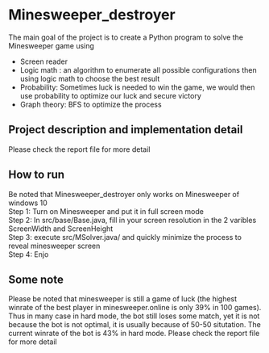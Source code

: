 # Minesweeper_destroyer
The main goal of the project is to create a Python program to solve the Minesweeper game
using
+ Screen reader
+ Logic math : an algorithm to enumerate all possible configurations then using logic math to
choose the best result
+ Probability: Sometimes luck is needed to win the game, we would then use probability
to optimize our luck and secure victory
+ Graph theory: BFS to optimize the process
## Project description and implementation detail
Please check the report file for more detail 
## How to run 
Be noted that Minesweeper_destroyer only works on Minesweeper of windows 10<br/>
Step 1: Turn on Minesweeper and put it in full screen mode <br/>
Step 2: In src/base/Base.java, fill in your screen resolution in the 2 varibles ScreenWidth and ScreenHeight<br/>
Step 3: execute src/MSolver.java/ and quickly minimize the process to reveal minesweeper screen<br/>
Step 4: Enjo
## Some note 
Please be noted that minesweeper is still a game of luck (the highest winrate of the best player in minesweeper.online is only 39% in 100 games). Thus in many case in hard mode, the bot still loses some match, yet it is not because the bot is not optimal, it is usually because of 50-50 situtation. The current winrate of the bot is 43% in hard mode. Please check the report file for more detail
